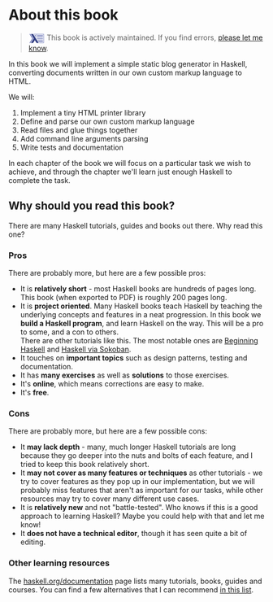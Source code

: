 # About this book

> <img src="book-logo-transparent.png" alt="book logo" style="max-height: 1.5em; vertical-align: top"> This book is actively maintained. If you find errors, [please let me know](https://github.com/soupi/learn-haskell-blog-generator/issues).

<!--
<div style="text-align: center">
  <img src="book-logo-transparent.png" alt="book logo" style="max-width: 40%">
</div>
-->

In this book we will implement a simple static blog generator in Haskell,
converting documents written in our own custom markup language to HTML.

We will:

1. Implement a tiny HTML printer library
2. Define and parse our own custom markup language
3. Read files and glue things together
4. Add command line arguments parsing
5. Write tests and documentation

In each chapter of the book we will focus on a particular task we wish to achieve,
and through the chapter we'll learn just enough Haskell to complete the task.

## Why should you read this book?

There are many Haskell tutorials, guides and books out there. Why read this one?

### Pros

There are probably more, but here are a few possible pros:

- It is **relatively short** - most Haskell books are hundreds of pages long.
  This book (when exported to PDF) is roughly 200 pages long.
- It is **project oriented**. Many Haskell books teach Haskell by teaching the underlying
  concepts and features in a neat progression. In this book we **build a Haskell program**,
  and learn Haskell on the way. This will be a pro to some, and a con to others.<br>
  There are other tutorials like this. The most notable ones are
  [Beginning Haskell](https://www.apress.com/gp/book/9781430262510#otherversion=9781430262503)
  and [Haskell via Sokoban](https://haskell-via-sokoban.nomeata.de/).
- It touches on **important topics** such as design patterns, testing and documentation.
- It has **many exercises** as well as **solutions** to those exercises.
- It's **online**, which means corrections are easy to make.
- It's **free**.

### Cons

There are probably more, but here are a few possible cons:

- It **may lack depth** - many, much longer Haskell tutorials are long because they go
  deeper into the nuts and bolts of each feature, and I tried to keep this book relatively short.
- It **may not cover as many features or techniques** as other tutorials -
  we try to cover features as they pop up in our implementation, but we will
  probably miss features that aren't as important for our tasks,
  while other resources may try to cover many different use cases.
- It is **relatively new** and not "battle-tested". Who knows if this is a good approach to
  learning Haskell? Maybe you could help with that and let me know!
- It **does not have a technical editor**, though it has seen quite a bit of editing.

### Other learning resources

The [haskell.org/documentation](https://www.haskell.org/documentation/) page lists
many tutorials, books, guides and courses. You can find a few alternatives that I can
recommend [in this list](https://github.com/soupi/haskell-study-plan#about-this-guide).
